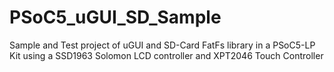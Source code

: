 # PSoC5_uGUI_SD_Sample
Sample and Test project of uGUI and SD-Card FatFs library in a PSoC5-LP Kit using a SSD1963 Solomon LCD controller and XPT2046 Touch Controller
